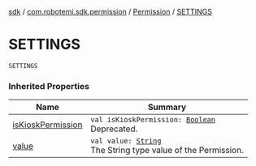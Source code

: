[sdk](../../index.md) / [com.robotemi.sdk.permission](../index.md) / [Permission](index.md) / [SETTINGS](./-s-e-t-t-i-n-g-s.md)

# SETTINGS

`SETTINGS`

### Inherited Properties

| Name | Summary |
|---|---|
| [isKioskPermission](is-kiosk-permission.md) | `val isKioskPermission: `[`Boolean`](https://kotlinlang.org/api/latest/jvm/stdlib/kotlin/-boolean/index.html)<br>Deprecated. |
| [value](value.md) | `val value: `[`String`](https://kotlinlang.org/api/latest/jvm/stdlib/kotlin/-string/index.html)<br>The String type value of the Permission. |
